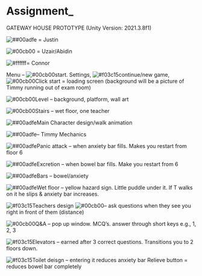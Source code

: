 # Assignment_
 
GATEWAY HOUSE PROTOTYPE (Unity Version: 2021.3.8f1)

![##00adfe](https://placehold.co/15x15/00adfe/00adfe.png) = Justin

![#00cb00](https://placehold.co/15x15/00cb00/00cb00.png) = Uzair/Abidin

![#ffffff](https://placehold.co/15x15/ffffff/ffffff.png)= Connor



Menu – ![#00cb00](https://placehold.co/15x15/00cb00/00cb00.png)start. Settings,
	![#f03c15](https://placehold.co/15x15/f03c15/f03c15.png)continue/new game, 
	![#00cb00](https://placehold.co/15x15/00cb00/00cb00.png)Click start = loading screen (background will be a picture of Timmy running out of exam room) 

![#00cb00](https://placehold.co/15x15/00cb00/00cb00.png)Level – background, platform, wall art

![#00cb00](https://placehold.co/15x15/00cb00/00cb00.png)Stairs – wet floor, one teacher

![##00adfe](https://placehold.co/15x15/00adfe/00adfe.png)Main Character design/walk animation  

![##00adfe](https://placehold.co/15x15/00adfe/00adfe.png)– Timmy Mechanics

![##00adfe](https://placehold.co/15x15/00adfe/00adfe.png)Panic attack – when anxiety bar fills. Makes you restart from floor 6

![##00adfe](https://placehold.co/15x15/00adfe/00adfe.png)Excretion – when bowel bar fills. Make you restart from 6

![##00adfe](https://placehold.co/15x15/00adfe/00adfe.png)Bars – bowel/anxiety

![##00adfe](https://placehold.co/15x15/00adfe/00adfe.png)Wet floor – yellow hazard sign. Little puddle under it. If T walks on it he slips & anxiety bar increases.

![#f03c15](https://placehold.co/15x15/f03c15/f03c15.png)Teachers design
![#00cb00](https://placehold.co/15x15/00cb00/00cb00.png)– ask questions when they see you right in front of them (distance)

![#00cb00](https://placehold.co/15x15/00cb00/00cb00.png)Q&A – pop up window. MCQ’s. answer through short keys e.g., 1, 2, 3

![#f03c15](https://placehold.co/15x15/f03c15/f03c15.png)Elevators – earned after 3 correct questions. Transitions you to 2 floors down.

![#f03c15](https://placehold.co/15x15/f03c15/f03c15.png)Toilet deisgn
 – entering it reduces anxiety bar
	Relieve button = reduces bowel bar completely
